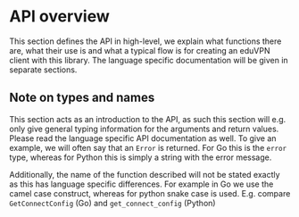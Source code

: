 # API overview

This section defines the API in high-level, we explain what functions there are, what their use is and what a typical flow is for creating an eduVPN client with this library. The language specific documentation will be given in separate sections.

## Note on types and names
This section acts as an introduction to the API, as such this section will e.g. only give general typing information for the arguments and return values. Please read the language specific API documentation as well. To give an example, we will often say that an `Error` is returned. For Go this is the `error` type, whereas for Python this is simply a string with the error message.

Additionally, the name of the function described will not be stated exactly as this has language specific differences. For example in Go we use the camel case construct, whereas for python snake case is used. E.g. compare `GetConnectConfig` (Go) and `get_connect_config` (Python)

